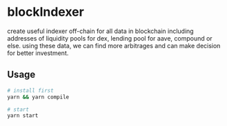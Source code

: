 # blockIndexer
create useful indexer off-chain for all data in blockchain including addresses of liquidity pools for dex, 
lending pool for aave, compound or else. using these data, we can find more arbitrages and can make decision 
for better investment.

## Usage

```bash
# install first
yarn && yarn compile

# start
yarn start
```

